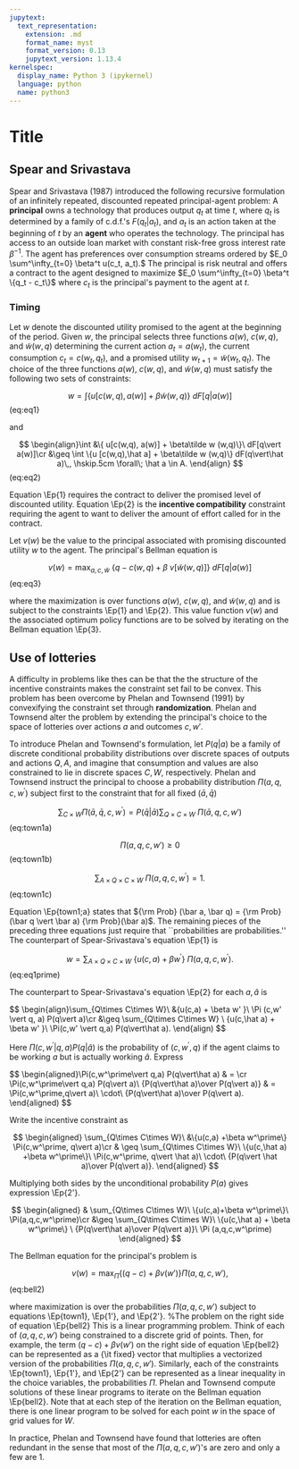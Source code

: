 ```yaml
---
jupytext:
  text_representation:
    extension: .md
    format_name: myst
    format_version: 0.13
    jupytext_version: 1.13.4
kernelspec:
  display_name: Python 3 (ipykernel)
  language: python
  name: python3
---
```


# Title

## Spear and Srivastava

Spear and Srivastava (1987) introduced the following
recursive formulation of an infinitely repeated, discounted  repeated
principal-agent problem:  A **principal** owns a technology
that produces output $q_t$ at time $t$, where $q_t$ is determined
by a family of c.d.f.'s  $F(q_t\vert a_t)$, and $a_t$ is an
action taken at the beginning of $t$ by an **agent** who
operates the technology.  The principal has access to an outside
loan market with constant risk-free gross interest rate $\beta^{-1}$.
The agent has preferences over consumption streams ordered by
$E_0 \sum^\infty_{t=0} \beta^t u(c_t, a_t).$
The principal is risk neutral and offers a contract to
the agent designed to maximize
$E_0 \sum^\infty_{t=0} \beta^t \{q_t - c_t\}$
where $c_t$ is the principal's payment to the agent at $t$.


### Timing
Let $w$ denote the discounted utility promised to the agent
at the beginning of the period.  Given $w$, the principal
selects three functions $a(w)$, $c(w,q)$, and $\tilde w(w,q)$
determining the current action $a_t=a(w_t)$,
the current consumption $c_t=c(w_t, q_t)$, and a promised
utility $w_{t+1} = \tilde w (w_t, q_t)$.
The choice of the three functions $a(w)$, $c(w,q)$, and $\tilde w (w,q)$
must satisfy the following two sets of constraints:

$$
w = \int \{ u[c(w,q), a(w)] + \beta \tilde w(w,q)\}\ dF[q\vert a(w)]
$$ (eq:eq1}

and

$$
\begin{align}\int &\{ u[c(w,q), a(w)] + \beta\tilde w (w,q)\}\
dF[q\vert a(w)]\cr
&\geq \int \{u [c(w,q),\hat a] + \beta\tilde w
(w,q)\} dF(q\vert\hat a)\,, \hskip.5cm \forall\; \hat a \in A.
\end{align}
$$ (eq:eq2)

Equation \Ep{1} requires the contract to deliver the promised
level of discounted utility. Equation \Ep{2} is the **incentive
compatibility** constraint requiring the agent to want to
deliver the amount of effort called for in the
contract. 

Let $v(w)$ be the value to the principal associated with promising discounted utility $w$ to the agent.  The principal's Bellman equation is

$$ 
v(w) =\max_{a,c,\tilde w}\ \{q-c(w,q)+\beta \ v[\tilde w(w,q)]\}\
dF[q\vert a(w)]
$$ (eq:eq3}

where the maximization is over functions $a(w)$, $c(w,q)$, and $\tilde w(w,q)$
and is subject to the constraints \Ep{1} and \Ep{2}.
This value function $v(w)$ and the associated optimum policy functions
are to be solved by iterating on the Bellman equation \Ep{3}.

## Use of lotteries

A difficulty in problems like thes can be that the the structure of the incentive
constraints makes the constraint set fail to
be convex.  This problem has been overcome by Phelan and
Townsend (1991) by convexifying the constraint set through **randomization**.
Phelan and Townsend alter the problem by extending the
principal's choice to the space of lotteries
over actions $a$ and outcomes $c,w'$.

To introduce Phelan and Townsend's formulation, let $P(q\vert a)$ be
a family of discrete conditional probability distributions
over discrete spaces of outputs and actions $Q,A$, and
imagine that consumption and values are also constrained to
lie in discrete spaces $C,W$, respectively.
Phelan and Townsend instruct  the principal to
choose a probability distribution
 $\Pi(a,q,c,w^\prime)$ subject first to the constraint
 that for all fixed $(\bar a, \bar q)$

$$
\sum_{C\times W} \Pi (\bar a, \bar q, c, w^\prime) = P (\bar q\vert \bar a)
\sum_{Q\times C\times W}\ \Pi(\bar a, q,c,w')
$$ (eq:town1a)

$$
\Pi(a,q,c,w')\geq 0 
$$(eq:town1b)


$$
\sum_{A\times Q\times C\times W}\ \Pi(a,q,c,w^\prime)=1 .
$$ (eq:town1c)


Equation \Ep{town1;a}  states that
${\rm Prob} (\bar a, \bar q) = {\rm Prob}(\bar q \vert \bar a)
{\rm Prob}(\bar a)$.
The remaining pieces of the preceding three equations  just
require that ``probabilities are probabilities.''
The counterpart of Spear-Srivastava's equation \Ep{1} is

$$
w=\sum_{A\times Q\times C\times W}\ \{u(c,a) +\beta w^\prime\}\
\Pi(a,q,c,w^\prime) . 
$$ (eq:eq1prime)

The counterpart to Spear-Srivastava's equation \Ep{2}  for each
$a,\hat a$ is

$$
\begin{align}\sum_{Q\times C\times W}\ &\{u(c,a) + \beta w' \}\ \Pi (c,w' \vert q, a) P(q\vert a)\cr
  &\geq \sum_{Q\times C\times W}
\ \{u(c,\hat a) + \beta w' \}\ \Pi(c,w' \vert q,a) P(q\vert\hat a).
\end{align)
$$

Here $\Pi(c,w^\prime\vert q,a) P(q\vert \hat a)$ is the probability of $(c,w^\prime, q)$ 
if the agent claims to be working $a$ but is actually working $\hat a$.  Express

$$
\begin{aligned}\Pi(c,w^\prime\vert q,a) P(q\vert\hat a) & = \cr
\Pi(c,w^\prime\vert q,a) P(q\vert a)\ {P(q\vert\hat a)\over P(q\vert a)} & =
\Pi(c,w^\prime,q\vert a)\ \cdot\ {P(q\vert\hat a)\over P(q\vert a).
\end{aligned)
$$

Write the incentive constraint as

$$
\begin{aligned} \sum_{Q\times C\times W}\ &\{u(c,a)
 +\beta w^\prime\} \Pi(c,w^\prime, q\vert a)\cr & \geq
\sum_{Q\times C\times W}\ \{u(c,\hat a) +\beta w^\prime\}\
\Pi(c,w^\prime, q\vert \hat a)\     \cdot\ {P(q\vert \hat a)\over P(q\vert a)}.
\end{aligned}
$$

Multiplying both sides by the unconditional probability $P(a)$ gives expression \Ep{2'}.

$$
\begin{aligned} & \sum_{Q\times C\times W}\ \{u(c,a)+\beta w^\prime\}\
\Pi(a,q,c,w^\prime)\cr 
&\geq \sum_{Q\times C\times W}\ \{u(c,\hat a) + \beta w^\prime\} \
{P(q\vert\hat a)\over P(q\vert a)}\ \Pi (a,q,c,w^\prime)
\end{aligned}
$$

The Bellman equation for the principal's problem is

$$
v(w) =\max_{\Pi} \{(q -c) +
     \beta v(w')\} \Pi(a,q,c,w') , 
$$ (eq:bell2)

where  maximization is over the probabilities $\Pi(a,q,c,w')$
subject to equations \Ep{town1}, \Ep{1'}, and \Ep{2'}.
%The problem on the right side of equation \Ep{bell2} 
This is a linear
programming problem.  Think of each of $(a,q,c,w')$
being constrained to a discrete grid of points.  Then, for example,
the term $(q-c)+\beta v(w')$ on the right side of equation \Ep{bell2}
can be represented as a {\it fixed} vector that multiplies a vectorized
version of  the
probabilities $\Pi(a,q,c,w')$.  Similarly, each of the
constraints \Ep{town1}, \Ep{1'}, and \Ep{2'} can be represented
as a linear inequality in the choice variables, the
probabilities $\Pi$.   Phelan and Townsend compute solutions
of these linear programs to
iterate on the Bellman equation \Ep{bell2}.   Note that
at each step of the iteration on the  Bellman equation,
there is  one linear program to be solved for each point
$w$ in the space of grid values for $W$.

In practice, Phelan and Townsend have found that
lotteries are often redundant in the sense that most of the
$\Pi(a,q,c,w')$'s  are  zero and only a few are $1$.
